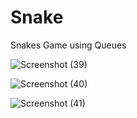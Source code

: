 # Snake
Snakes Game using Queues


![Screenshot (39)](https://user-images.githubusercontent.com/86605001/123644461-07311e00-d843-11eb-886e-5aefb40be970.png)

![Screenshot (40)](https://user-images.githubusercontent.com/86605001/123644670-35aef900-d843-11eb-99fa-fdbd5cab4dd5.png)


![Screenshot (41)](https://user-images.githubusercontent.com/86605001/123644766-4f504080-d843-11eb-98d9-0ef28a15dc69.png)

